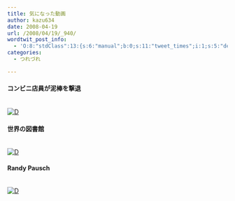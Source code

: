 ```yaml
---
title: 気になった動画
author: kazu634
date: 2008-04-19
url: /2008/04/19/_940/
wordtwit_post_info:
  - 'O:8:"stdClass":13:{s:6:"manual";b:0;s:11:"tweet_times";i:1;s:5:"delay";i:0;s:7:"enabled";i:1;s:10:"separation";s:2:"60";s:7:"version";s:3:"3.7";s:14:"tweet_template";b:0;s:6:"status";i:2;s:6:"result";a:0:{}s:13:"tweet_counter";i:2;s:13:"tweet_log_ids";a:1:{i:0;i:3901;}s:9:"hash_tags";a:0:{}s:8:"accounts";a:1:{i:0;s:7:"kazu634";}}'
categories:
  - つれづれ

---
```

<div class="section">
<h4>
    コンビニ店員が泥棒を撃退
</h4>
  
<p>
<br /> <a href="http://d.hatena.ne.jp/video/youtube/JAt4wSzW6QQ" onclick="__gaTracker('send', 'event', 'outbound-article', 'http://d.hatena.ne.jp/video/youtube/JAt4wSzW6QQ', '');" alt="この動画を含む日記"><img src="http://d.hatena.ne.jp/images/d_entry.gif" alt="D" border="0" style="vertical-align: bottom;" title="この動画を含む日記" /></a>
</p>
  
<h4>
    世界の図書館
</h4>
  
<p>
<br /> <a href="http://d.hatena.ne.jp/video/niconico/sm3015373" onclick="__gaTracker('send', 'event', 'outbound-article', 'http://d.hatena.ne.jp/video/niconico/sm3015373', '');" alt="この動画を含む日記"><img src="http://d.hatena.ne.jp/images/d_entry.gif" alt="D" border="0" style="vertical-align: bottom;" title="この動画を含む日記" /></a>
</p>
  
<h4>
    Randy Pausch
</h4>
  
<p>
<br /> <a href="http://d.hatena.ne.jp/video/youtube/ji5_MqicxSo" onclick="__gaTracker('send', 'event', 'outbound-article', 'http://d.hatena.ne.jp/video/youtube/ji5_MqicxSo', '');" alt="この動画を含む日記"><img src="http://d.hatena.ne.jp/images/d_entry.gif" alt="D" border="0" style="vertical-align: bottom;" title="この動画を含む日記" /></a>
</p>
</div>